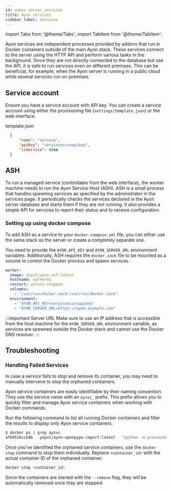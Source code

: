 ```yaml
---
id: admin_server_services
title: Ayon services 
sidebar_label: Services
---
```


import Tabs from '@theme/Tabs';
import TabItem from '@theme/TabItem';


Ayon services are independent processes provided by addons that run in Docker containers outside of the main Ayon stack. 
These services connect to the server using the HTTP API and perform various tasks in the background. 
Since they are not directly connected to the database but use the API, it is safe to run services even on different premises. 
This can be beneficial, for example, when the Ayon server is running in a public cloud while several services run on-premises.


Service account 
---------------

Ensure you have a service account with API key. 
You can create a service account using either the provisioning file (`settings/template.json`) or the web interface.

template.json

```json
  {
      "name": "service",
      "apiKey": "veryinsecureapikey",
      "isService": true
  }
```


ASH
---

To run a managed service (controllable from the web interface), the worker machine needs to run the Ayon Service Host (ASH). 
ASH is a small process that handles spawning services as specified by the administrator in the services page.
It periodically checks the services declared in the Ayon server database and starts them if they are not
running. It also provides a simple API for services to report their status and to receive configuration.


### Setting up using docker compose

To add ASH as a service to your `docker-compose.yml` file, you can either use the same stack as the server 
or create a completely separate one. 

You need to provide the `AYON_API_KEY` and `AYON_SERVER_URL` environment variables. 
Additionally, ASH requires the `docker.sock` file to be mounted as a volume to control the Docker process and spawn services.


```yaml
worker:                                                                                                                           
  image: ynput/ayon-ash:latest
  hostname: worker01
  restart: unless-stopped
  volumes:
    - "/var/run/docker.sock:/var/run/docker.sock"
  environment:
    - "AYON_API_KEY=veryinsecureapikey"
    - "AYON_SERVER_URL=https://ayon.example.com"
```

:::important Server URL 
Make sure to use an IP address that is accessible from the host machine for the `AYON_SERVER_URL` environment variable, 
as services are spawned outside the Docker stack and cannot use the Docker DNS resolver. 
:::



Troubleshooting
---------------

### Handling Failed Services

In case a service fails to stop and remove its container, you may need to manually intervene to stop the orphaned containers.

Ayon service containers are easily identifiable by their naming convention. 
They use the service name with an `aysvc_` prefix. 
This prefix allows you to quickly filter and manage Ayon service containers when working with Docker commands.

Run the following command to list all running Docker containers and filter the results to display only Ayon service containers.

```bash
$ docker ps | grep aysvc
af60516ccb4b   ynput/ayon-openpype-import:latest   "python -m processor"    2 weeks ago    Up 2 weeks   aysvc_op3import
```

Once you've identified the orphaned service containers, use the `docker stop` command to stop them individually. 
Replace `<container_id>` with the actual container ID of the orphaned container:

```bash
docker stop <container_id>
```

Since the containers are started with the `--remove` flag, they will be automatically removed once they are stopped.


